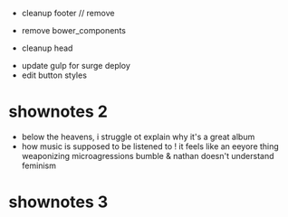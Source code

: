 + cleanup footer // remove
- remove bower_components
+ cleanup head
- update gulp for surge deploy
- edit button styles

# shownotes 2
- below the heavens, i struggle ot explain why it's a great album
- how music is supposed to be listened to
! it feels like an eeyore thing
weaponizing microagressions
bumble & nathan doesn't understand feminism

# shownotes 3


